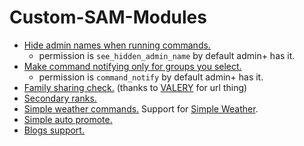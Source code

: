 # Custom-SAM-Modules

- [Hide admin names when running commands.](https://github.com/Srlion/Custom-SAM-Modules/blob/master/sam_extra/lua/sam/modules/command_hide_admin_name.lua)
    - permission is `see_hidden_admin_name` by default admin+ has it.
- [Make command notifying only for groups you select.](https://github.com/Srlion/Custom-SAM-Modules/blob/master/sam_extra/lua/sam/modules/command_notify_for_ranks.lua)
    - permission is `command_notify` by default admin+ has it.
- [Family sharing check.](https://github.com/Srlion/Custom-SAM-Modules/blob/master/sam_extra/lua/sam/modules/sv_family_sharing.lua) (thanks to [VALERY](https://www.gmodstore.com/users/76561198074911795) for url thing)
- [Secondary ranks.](https://github.com/Srlion/Custom-SAM-Modules/blob/master/sam_extra/lua/sam/modules/user2.lua)
- [Simple weather commands.](https://github.com/Srlion/Custom-SAM-Modules/blob/master/sam_extra/lua/sam/modules/simple_weather.lua) Support for [Simple Weather](https://steamcommunity.com/sharedfiles/filedetails/?id=531458635).
- [Simple auto promote.](https://github.com/RoniJames/GPromote/blob/master/lua/autorun/server/autopromote.lua)
- [Blogs support.](https://github.com/Srlion/Custom-SAM-Modules/tree/master/blogs_sam)

